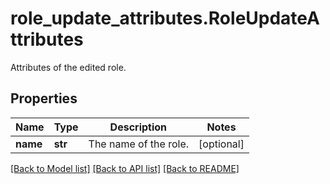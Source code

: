 # role_update_attributes.RoleUpdateAttributes

Attributes of the edited role.
## Properties
Name | Type | Description | Notes
------------ | ------------- | ------------- | -------------
**name** | **str** | The name of the role. | [optional] 

[[Back to Model list]](../README.md#documentation-for-models) [[Back to API list]](../README.md#documentation-for-api-endpoints) [[Back to README]](../README.md)


